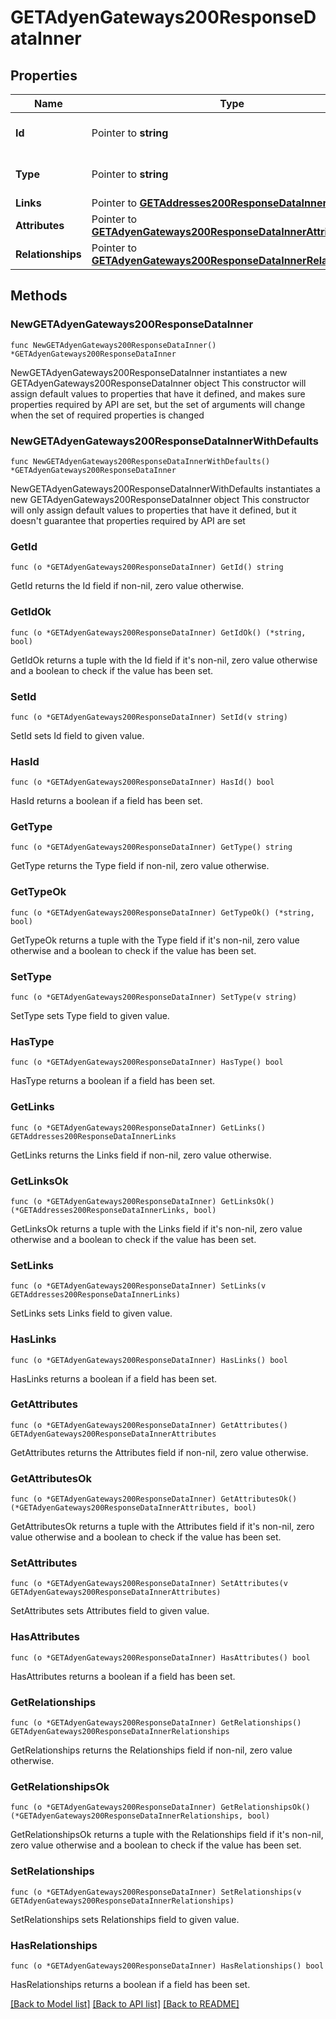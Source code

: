 # GETAdyenGateways200ResponseDataInner

## Properties

Name | Type | Description | Notes
------------ | ------------- | ------------- | -------------
**Id** | Pointer to **string** | The resource&#39;s id | [optional] 
**Type** | Pointer to **string** | The resource&#39;s type | [optional] [default to "adyen_gateways"]
**Links** | Pointer to [**GETAddresses200ResponseDataInnerLinks**](GETAddresses200ResponseDataInnerLinks.md) |  | [optional] 
**Attributes** | Pointer to [**GETAdyenGateways200ResponseDataInnerAttributes**](GETAdyenGateways200ResponseDataInnerAttributes.md) |  | [optional] 
**Relationships** | Pointer to [**GETAdyenGateways200ResponseDataInnerRelationships**](GETAdyenGateways200ResponseDataInnerRelationships.md) |  | [optional] 

## Methods

### NewGETAdyenGateways200ResponseDataInner

`func NewGETAdyenGateways200ResponseDataInner() *GETAdyenGateways200ResponseDataInner`

NewGETAdyenGateways200ResponseDataInner instantiates a new GETAdyenGateways200ResponseDataInner object
This constructor will assign default values to properties that have it defined,
and makes sure properties required by API are set, but the set of arguments
will change when the set of required properties is changed

### NewGETAdyenGateways200ResponseDataInnerWithDefaults

`func NewGETAdyenGateways200ResponseDataInnerWithDefaults() *GETAdyenGateways200ResponseDataInner`

NewGETAdyenGateways200ResponseDataInnerWithDefaults instantiates a new GETAdyenGateways200ResponseDataInner object
This constructor will only assign default values to properties that have it defined,
but it doesn't guarantee that properties required by API are set

### GetId

`func (o *GETAdyenGateways200ResponseDataInner) GetId() string`

GetId returns the Id field if non-nil, zero value otherwise.

### GetIdOk

`func (o *GETAdyenGateways200ResponseDataInner) GetIdOk() (*string, bool)`

GetIdOk returns a tuple with the Id field if it's non-nil, zero value otherwise
and a boolean to check if the value has been set.

### SetId

`func (o *GETAdyenGateways200ResponseDataInner) SetId(v string)`

SetId sets Id field to given value.

### HasId

`func (o *GETAdyenGateways200ResponseDataInner) HasId() bool`

HasId returns a boolean if a field has been set.

### GetType

`func (o *GETAdyenGateways200ResponseDataInner) GetType() string`

GetType returns the Type field if non-nil, zero value otherwise.

### GetTypeOk

`func (o *GETAdyenGateways200ResponseDataInner) GetTypeOk() (*string, bool)`

GetTypeOk returns a tuple with the Type field if it's non-nil, zero value otherwise
and a boolean to check if the value has been set.

### SetType

`func (o *GETAdyenGateways200ResponseDataInner) SetType(v string)`

SetType sets Type field to given value.

### HasType

`func (o *GETAdyenGateways200ResponseDataInner) HasType() bool`

HasType returns a boolean if a field has been set.

### GetLinks

`func (o *GETAdyenGateways200ResponseDataInner) GetLinks() GETAddresses200ResponseDataInnerLinks`

GetLinks returns the Links field if non-nil, zero value otherwise.

### GetLinksOk

`func (o *GETAdyenGateways200ResponseDataInner) GetLinksOk() (*GETAddresses200ResponseDataInnerLinks, bool)`

GetLinksOk returns a tuple with the Links field if it's non-nil, zero value otherwise
and a boolean to check if the value has been set.

### SetLinks

`func (o *GETAdyenGateways200ResponseDataInner) SetLinks(v GETAddresses200ResponseDataInnerLinks)`

SetLinks sets Links field to given value.

### HasLinks

`func (o *GETAdyenGateways200ResponseDataInner) HasLinks() bool`

HasLinks returns a boolean if a field has been set.

### GetAttributes

`func (o *GETAdyenGateways200ResponseDataInner) GetAttributes() GETAdyenGateways200ResponseDataInnerAttributes`

GetAttributes returns the Attributes field if non-nil, zero value otherwise.

### GetAttributesOk

`func (o *GETAdyenGateways200ResponseDataInner) GetAttributesOk() (*GETAdyenGateways200ResponseDataInnerAttributes, bool)`

GetAttributesOk returns a tuple with the Attributes field if it's non-nil, zero value otherwise
and a boolean to check if the value has been set.

### SetAttributes

`func (o *GETAdyenGateways200ResponseDataInner) SetAttributes(v GETAdyenGateways200ResponseDataInnerAttributes)`

SetAttributes sets Attributes field to given value.

### HasAttributes

`func (o *GETAdyenGateways200ResponseDataInner) HasAttributes() bool`

HasAttributes returns a boolean if a field has been set.

### GetRelationships

`func (o *GETAdyenGateways200ResponseDataInner) GetRelationships() GETAdyenGateways200ResponseDataInnerRelationships`

GetRelationships returns the Relationships field if non-nil, zero value otherwise.

### GetRelationshipsOk

`func (o *GETAdyenGateways200ResponseDataInner) GetRelationshipsOk() (*GETAdyenGateways200ResponseDataInnerRelationships, bool)`

GetRelationshipsOk returns a tuple with the Relationships field if it's non-nil, zero value otherwise
and a boolean to check if the value has been set.

### SetRelationships

`func (o *GETAdyenGateways200ResponseDataInner) SetRelationships(v GETAdyenGateways200ResponseDataInnerRelationships)`

SetRelationships sets Relationships field to given value.

### HasRelationships

`func (o *GETAdyenGateways200ResponseDataInner) HasRelationships() bool`

HasRelationships returns a boolean if a field has been set.


[[Back to Model list]](../README.md#documentation-for-models) [[Back to API list]](../README.md#documentation-for-api-endpoints) [[Back to README]](../README.md)


